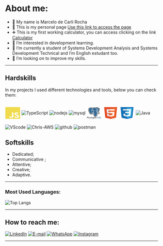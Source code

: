 # About me:

- 👋 My name is Marcelo de Carli Rocha
- 📃 This is my personal page <a href="https://marcelodecarli.github.io/MarceloDeCarliRocha/" target="_blank">Use this link to access the page</a>
- ➕ This is my first working calculator, you can access clicking on the link [Calculator](https://marcelodecarli.github.io/calculadora/)
- 👀 I’m interested in development learning.
- 🌱 I’m currently a student of Systems Development Analysis and Systems Development Technical and I’m English estudant too.
- 💞️ I’m looking on to improve my skills.
---

## Hardskills

<div style="flex-basis: auto">

<p>
In my projects I used different technologies and tools, below you can check them:
 </p> <br>

  <img align="center" alt="Js" height="40" width="50" src="https://raw.githubusercontent.com/devicons/devicon/master/icons/javascript/javascript-plain.svg">
  <img align="center" alt="TypeScript" height="40" width="50" src="https://cdn.jsdelivr.net/gh/devicons/devicon/icons/typescript/typescript-original.svg">
  <img align="center" alt="nodejs" height="40" width="50" src="https://cdn.jsdelivr.net/gh/devicons/devicon/icons/nodejs/nodejs-original.svg">
  <img align="center" alt="mysql" height="40" width="50" src="https://cdn.jsdelivr.net/gh/devicons/devicon/icons/mysql/mysql-original.svg">
  <img align="center" alt="postgreSQL" height="40" width="50" src="https://raw.githubusercontent.com/devicons/devicon/6910f0503efdd315c8f9b858234310c06e04d9c0/icons/postgresql/postgresql-original-wordmark.svg">
  <img align="center" alt="HTML" height="40" width="50" src="https://raw.githubusercontent.com/devicons/devicon/master/icons/html5/html5-original.svg">
  <img align="center" alt="CSS" height="40" width="50" src="https://raw.githubusercontent.com/devicons/devicon/master/icons/css3/css3-original.svg">
  <img align="center" alt="Java" height="40" width="50" src="https://cdn.jsdelivr.net/gh/devicons/devicon/icons/java/java-original.svg">
 

</div>

<div style="flex-basis: auto">
  <br>
  <img align="center" alt="VScode" height="30" width="40" src="https://cdn.jsdelivr.net/gh/devicons/devicon/icons/vscode/vscode-original.svg">
  <img align="center" alt="Chris-AWS" height="30" width="40" src="https://cdn.jsdelivr.net/gh/devicons/devicon/icons/git/git-original.svg">
  <img align="center" alt="github" height="30" width="40" src="https://cdn-icons-png.flaticon.com/512/25/25231.png">
  <img align="center" alt="postman" height="40" width="50" src="https://raw.githubusercontent.com/marcelodecarli/devicon/6910f0503efdd315c8f9b858234310c06e04d9c0/icons/postman/postman-original-wordmark.svg">

</div>

## Softskills

- Dedicated;
- Communicative ;
- Attentive;
- Creative;
- Adaptive.

---
### Most Used Languages:
 ![Top Langs](https://github-readme-stats-git-masterrstaa-rickstaa.vercel.app/api/top-langs/?username=marcelodecarli&layout=compact&bg_color=000&border_color=30A3DC&title_color=E94D5F&text_color=FFF)

---



## How to reach me:

[![LinkedIn](https://img.shields.io/badge/LinkedIn-0077B5?style=for-the-badge&logo=linkedin&logoColor=white)](https://www.linkedin.com/in/marcelodecarli/)
[![E-mail](https://img.shields.io/badge/-Email-000?style=for-the-badge&logo=microsoft-outlook&logoColor=007BFF)](mailto:sl_marcelo@hotmail.com)
[![WhatsApp](https://img.shields.io/badge/WhatsApp-25D366?style=for-the-badge&logo=whatsapp&logoColor=white)](https://wa.me/5551991874029)
[![Instagram](https://img.shields.io/badge/-Instagram-%23E4405F?style=for-the-badge&logo=instagram&logoColor=white)](https://www.instagram.com/marcelo_carli91/)

---
